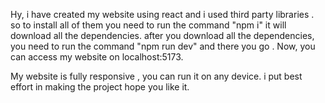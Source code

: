 Hy, i have created my website using react and i used third party libraries . so to install all of them you need to run the command "npm i" it will download all the dependencies.
after you download all the dependencies, you need to  run the command "npm run dev"
and there  you go . Now, you can access my website on localhost:5173.


My website is fully responsive , you can run it on any device. i put best effort in making the project hope you like it.